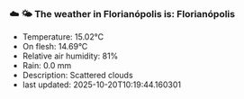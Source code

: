 ### ☁️ 🌤️  The weather in Florianópolis is: Florianópolis

- Temperature: 15.02°C
- On flesh: 14.69°C
- Relative air humidity: 81%
- Rain: 0.0 mm
- Description: Scattered clouds
- last updated: 2025-10-20T10:19:44.160301

